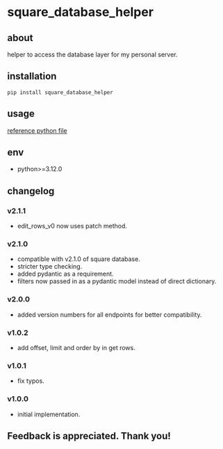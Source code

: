 # square_database_helper

## about

helper to access the database layer for my personal server.

## installation

```shell
pip install square_database_helper
```

## usage

[reference python file](./example.py)

## env

- python>=3.12.0

## changelog

### v2.1.1

- edit_rows_v0 now uses patch method.

### v2.1.0

- compatible with v2.1.0 of square database.
- stricter type checking.
- added pydantic as a requirement.
- filters now passed in as a pydantic model instead of direct dictionary.

### v2.0.0

- added version numbers for all endpoints for better compatibility.

### v1.0.2

- add offset, limit and order by in get rows.

### v1.0.1

- fix typos.

### v1.0.0

- initial implementation.

## Feedback is appreciated. Thank you!
